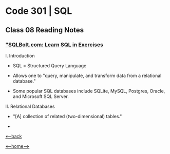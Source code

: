# Code 301 | SQL

## Class 08 Reading Notes

### ["SQLBolt.com: Learn SQL in Exercises](https://sqlbolt.com/)

I. Introduction

- SQL = Structured Query Language

- Allows one to "query, manipulate, and transform data from a relational database."

- Some popular SQL databases include SQLite, MySQL, Postgres, Oracle, and Microsoft SQL Server.

II. Relational Databases

- "\[A] collection of related (two-dimensional) tables."

- 

[<--back](301week1.md)

[<--home-->](../../README.md)
